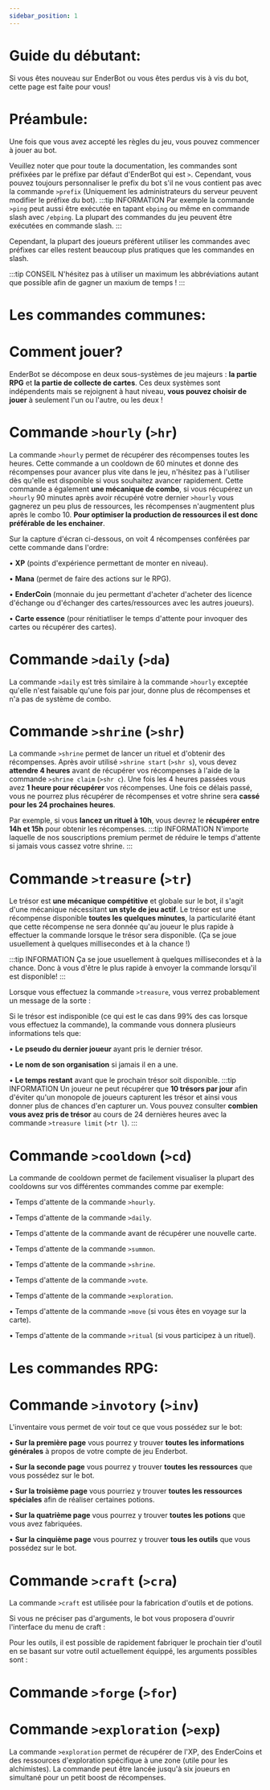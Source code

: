 ```yaml
---
sidebar_position: 1
---
```


# Guide du débutant:

Si vous êtes nouveau sur EnderBot ou vous êtes perdus vis à vis du bot, cette page est faite pour vous!

# **Préambule:**
Une fois que vous avez accepté les règles du jeu, vous pouvez commencer à jouer au bot.

Veuillez noter que pour toute la documentation, les commandes sont préfixées par le préfixe par défaut d'EnderBot qui est `>`. Cependant, vous pouvez toujours personnaliser le prefix du bot s'il ne vous contient pas avec la commande `>prefix` (Uniquement les administrateurs du serveur peuvent modifier le préfixe du bot).
:::tip INFORMATION
Par exemple la commande `>ping` peut aussi être exécutée en tapant `ebping` ou même en commande slash avec `/ebping`.
La plupart des commandes du jeu peuvent être exécutées en commande slash.
:::

Cependant, la plupart des joueurs préfèrent utiliser les commandes avec préfixes car elles restent beaucoup plus pratiques que les commandes en slash.

:::tip CONSEIL
N'hésitez pas à utiliser un maximum les abbréviations autant que possible afin de gagner un maxium de temps !
:::
# Les commandes communes:                           

# Comment jouer?
EnderBot se décompose en deux sous-systèmes de jeu majeurs : **la partie RPG** et **la partie de collecte de cartes**. Ces deux systèmes sont indépendents mais se rejoignent à haut niveau, **vous pouvez choisir de jouer** à seulement l'un ou l'autre, ou les deux !



# Commande `>hourly` (`>hr`)
La commande `>hourly` permet de récupérer des récompenses toutes les heures.
Cette commande a un cooldown de 60 minutes et donne des récompenses pour avancer plus vite dans le jeu, n'hésitez pas à l'utiliser dès qu'elle est disponible si vous souhaitez avancer rapidement.
Cette commande a également **une mécanique de combo**, si vous récupérez un `>hourly` 90 minutes après avoir récupéré votre dernier `>hourly` vous gagnerez un peu plus de ressources, les récompenses n'augmentent plus après le combo 10. **Pour optimiser la production de ressources il est donc préférable de les enchainer**.


Sur la capture d'écran ci-dessous, on voit 4 récompenses conférées par cette commande dans l'ordre:

• **XP** (points d'expérience permettant de monter en niveau).

• **Mana** (permet de faire des actions sur le RPG).

• **EnderCoin** (monnaie du jeu permettant d'acheter d'acheter des licence d'échange ou d'échanger des cartes/ressources avec les autres joueurs).

• **Carte essence** (pour rénitiatliser le temps d'attente pour invoquer des cartes ou récupérer des cartes).

# Commande `>daily` (`>da`)
La commande `>daily` est très similaire à la commande `>hourly` exceptée qu'elle n'est faisable qu'une fois par jour, donne plus de récompenses et n'a pas de système de combo.

# Commande `>shrine` (`>shr`)
La commande `>shrine` permet de lancer un rituel et d'obtenir des récompenses.
Après avoir utilisé `>shrine start` (`>shr s`), vous devez **attendre 4 heures** avant de récupérer vos récompenses à l'aide de la commande `>shrine claim` (`>shr c`). Une fois les 4 heures passées vous avez **1 heure pour récupérer** vos récompenses. Une fois ce délais passé, vous ne pourrez plus récupérer de récompenses et votre shrine sera **cassé pour les 24 prochaines heures**.

Par exemple, si vous **lancez un rituel à 10h**, vous devrez le **récupérer entre 14h et 15h** pour obtenir les récompenses.
:::tip INFORMATION
N'importe laquelle de nos souscriptions premium permet de réduire le temps d'attente si jamais vous cassez votre shrine.
:::

# Commande `>treasure` (`>tr`)
Le trésor est **une mécanique compétitive** et globale sur le bot, il s'agit d'une mécanique nécessitant **un style de jeu actif**.
Le trésor est une récompense disponible **toutes les quelques minutes**, la particularité étant que cette récompense ne sera donnée qu'au joueur le plus rapide à effectuer la commande lorsque le trésor sera disponible. (Ça se joue usuellement à quelques millisecondes et à la chance !)

:::tip INFORMATION
Ça se joue usuellement à quelques millisecondes et à la chance. Donc à vous d'être le plus rapide à envoyer la commande lorsqu'il est disponible!
:::

Lorsque vous effectuez la commande `>treasure`, vous verrez probablement un message de la sorte :

Si le trésor est indisponible (ce qui est le cas dans 99% des cas lorsque vous effectuez la commande),
la commande vous donnera plusieurs informations tels que:

• **Le pseudo du dernier joueur** ayant pris le dernier trésor.

• **Le nom de son organisation** si jamais il en a une.

• **Le temps restant** avant que le prochain trésor soit disponible.
:::tip INFORMATION
Un joueur ne peut récupérer que **10 trésors par jour** afin d'éviter qu'un monopole de joueurs capturent les trésor et ainsi vous donner plus de chances d'en capturer un. Vous pouvez consulter **combien vous avez pris de trésor** au cours de 24 dernières heures avec la commande `>treasure limit` (`>tr l`).
:::

# Commande `>cooldown` (`>cd`)
La commande de cooldown permet de facilement visualiser la plupart des cooldowns sur vos différentes commandes comme par exemple:

• Temps d'attente de la commande `>hourly`.

• Temps d'attente de la commande `>daily`.

• Temps d'attente de la commande avant de récupérer une nouvelle carte.

• Temps d'attente de la commande `>summon`.

• Temps d'attente de la commande `>shrine`.

• Temps d'attente de la commande `>vote`.

• Temps d'attente de la commande `>exploration`.

• Temps d'attente de la commande `>move` (si vous êtes en voyage sur la carte).

• Temps d'attente de la commande `>ritual` (si vous participez à un rituel).

# Les commandes RPG:      
# Commande `>invotory` (`>inv`)
L'inventaire vous permet de voir tout ce que vous possédez sur le bot:

• **Sur la première page** vous pourrez y trouver **toutes les informations générales** à propos de votre compte de jeu Enderbot. 

• **Sur la seconde page** vous pourrez y trouver **toutes les ressources** que vous possédez sur le bot.

• **Sur la troisième page** vous pourriez y trouver **toutes les ressources spéciales** afin de réaliser certaines potions.

• **Sur la quatrième page** vous pourrez y trouver **toutes les potions** que vous avez fabriquées.

• **Sur la cinquième page** vous pourrez y trouver **tous les outils** que vous possédez sur le bot.

# Commande `>craft` (`>cra`)
La commande `>craft` est utilisée pour la fabrication d'outils et de potions.

Si vous ne préciser pas d'arguments, le bot vous proposera d'ouvrir l'interface du menu de craft :

Pour les outils, il est possible de rapidement fabriquer le prochain tier d'outil en se basant sur votre outil actuellement équippé, les arguments possibles sont :


# Commande `>forge` (`>for`)

# Commande `>exploration` (`>exp`)
La commande `>exploration` permet de récupérer de l'XP, des EnderCoins et des ressources d'exploration spécifique à une zone (utile pour les alchimistes).
La commande peut être lancée jusqu'à six joueurs en simultané pour un petit boost de récompenses.

